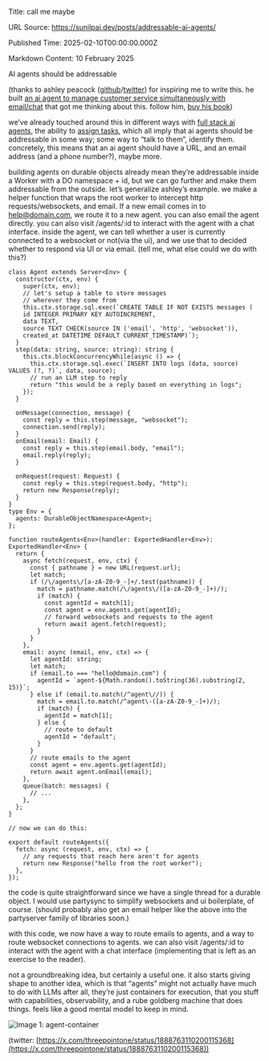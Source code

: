 Title: call me maybe

URL Source: https://sunilpai.dev/posts/addressable-ai-agents/

Published Time: 2025-02-10T00:00:00.000Z

Markdown Content:
10 February 2025

AI agents should be addressable

(thanks to ashley peacock ([github](https://github.com/apeacock1991)/[twitter](https://x.com/_ashleypeacock)) for inspiring me to write this. he built [an ai agent to manage customer service simultaneously with email/chat](https://x.com/_ashleypeacock/status/1886855862670782552) that got me thinking about this. follow him, [buy his book](https://pragprog.com/titles/apapps/serverless-apps-on-cloudflare/))

we’ve already touched around this in different ways with [full stack ai agents](https://sunilpai.dev/posts/full-stack-ai-agents), the ability to [assign tasks](https://sunilpai.dev/posts/ai-agents-need-tracking/), which all imply that ai agents should be addressable in some way; some way to “talk to them”, identify them. concretely, this means that an ai agent should have a URL, and an email address (and a phone number?), maybe more.

building agents on durable objects already mean they’re addressable inside a Worker with a DO namespace + id, but we can go further and make them addressable from the outside. let’s generalize ashley’s example. we make a helper function that wraps the root worker to intercept http requests/websockets, and email. If a new email comes in to [help@domain.com](mailto:help@domain.com), we route it to a new agent. you can also email the agent directly. you can also visit /agents/:id to interact with the agent with a chat interface. inside the agent, we can tell whether a user is currently connected to a websocket or not(via the ui), and we use that to decided whether to respond via UI or via email. (tell me, what else could we do with this?)

```
class Agent extends Server<Env> {
  constructor(ctx, env) {
    super(ctx, env);
    // let's setup a table to store messages
    // wherever they come from
    this.ctx.storage.sql.exec(`CREATE TABLE IF NOT EXISTS messages (
    id INTEGER PRIMARY KEY AUTOINCREMENT,
    data TEXT,
    source TEXT CHECK(source IN ('email', 'http', 'websocket')),
    created_at DATETIME DEFAULT CURRENT_TIMESTAMP)`);
  }
  step(data: string, source: string): string {
    this.ctx.blockConcurrencyWhile(async () => {
      this.ctx.storage.sql.exec(`INSERT INTO logs (data, source) VALUES (?, ?)`, data, source);
      // run an LLM step to reply
      return "this would be a reply based on everything in logs";
    });
  }

  onMessage(connection, message) {
    const reply = this.step(message, "websocket");
    connection.send(reply);
  }
  onEmail(email: Email) {
    const reply = this.step(email.body, "email");
    email.reply(reply);
  }

  onRequest(request: Request) {
    const reply = this.step(request.body, "http");
    return new Response(reply);
  }
}
type Env = {
  agents: DurableObjectNamespace<Agent>;
};

function routeAgents<Env>(handler: ExportedHandler<Env>): ExportedHandler<Env> {
  return {
    async fetch(request, env, ctx) {
      const { pathname } = new URL(request.url);
      let match;
      if (/\/agents\/[a-zA-Z0-9_-]+/.test(pathname)) {
        match = pathname.match(/\/agents\/([a-zA-Z0-9_-]+)/);
        if (match) {
          const agentId = match[1];
          const agent = env.agents.get(agentId);
          // forward websockets and requests to the agent
          return await agent.fetch(request);
        }
      }
    },
    email: async (email, env, ctx) => {
      let agentId: string;
      let match;
      if (email.to === "hello@domain.com") {
        agentId = `agent-${Math.random().toString(36).substring(2, 15)}`;
      } else if (email.to.match(/^agent\//)) {
        match = email.to.match(/^agent\-([a-zA-Z0-9_-]+)/);
        if (match) {
          agentId = match[1];
        } else {
          // route to default
          agentId = "default";
        }
      }
      // route emails to the agent
      const agent = env.agents.get(agentId);
      return await agent.onEmail(email);
    },
    queue(batch: messages) {
      // ...
    },
  };
}

// now we can do this:

export default routeAgents({
  fetch: async (request, env, ctx) => {
    // any requests that reach here aren't for agents
    return new Response("hello from the root worker");
  },
});
```

the code is quite straightforward since we have a single thread for a durable object. I would use partysync to simplify websockets and ui boilerplate, of course. (should probably also get an email helper like the above into the partyserver family of libraries soon.)

with this code, we now have a way to route emails to agents, and a way to route websocket connections to agents. we can also visit /agents/:id to interact with the agent with a chat interface (implementing that is left as an exercise to the reader).

not a groundbreaking idea, but certainly a useful one. it also starts giving shape to another idea, which is that “agents” might not actually have much to do with LLMs after all, they’re just containers for execution, that you stuff with capabilities, observability, and a rube goldberg machine that does things. feels like a good mental model to keep in mind.

![Image 1: agent-container](https://sunilpai.dev/_astro/agent-container.qNpHjBet_ECE2x.webp)

(twitter: [https://x.com/threepointone/status/1888763110200115368](https://x.com/threepointone/status/1888763110200115368))
